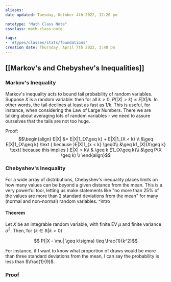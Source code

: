 ```yaml
---
aliases: 
date updated: Tuesday, October 4th 2022, 12:20 pm

notetype: "Math Class Note"
cssclass: math-class-note

tags: 
- '#types/classes/stats/foundations'
creation date: Thursday, April 7th 2022, 3:48 pm
---
```


## [[Markov's and Chebyshev's Inequalities]]

### Markov's Inequality

Markov's inequality acts to bound tail probability of random variables. Suppose $X$ is a random variable: then for all $k > 0$, $P(|X|>k) \leq E|X|/k$. In other words, the tail declines at least as fast as $1/k$. This is useful, for instance, when considering the Law of Large Numbers. There we are talking about averaging lots of random variables - we need to assure ourselves that the tails are not too huge. 

Proof:
$$\begin{align}
E|X| &= E|X|1_{X\geq k} + E|X|1_{X < k} \\
&\geq E|X|1_{X\geq k} \text { because }E|X|1_{x < k} \geq0\\
&\geq k1_|X|{X\geq k} \text{ because this implies } E|X| > k\\
& \geq k E1_{X\geq k}\\
&\geq P(X \geq k) \\
\end{align}$$

### Chebyshev's Inequality

For a wide array of distributions, Chebyshev's inequality places limits on how many values can be beyond a given distance from the mean. This is a very powerful tool, letting us make statements like "no more than 25% of the values are more than 2 standard deviations from the mean" for many (normal and non-normal) random variables. ^intro

#### Theorem

Let $X$ be an integrable random variable, with finite EV $\mu$ and finite variance $\sigma^2$. Then, for $\{k \in \mathbb{R} | k > 0\}$ 

$$ P(|X - \mu| \geq k\sigma) \leq \frac{1}{k^2}$$

For instance, if I want to know what proportion of draws would be more than three standard deviations from the mean, I can say the probability is less than $\frac{1}{9}$.

### Proof
